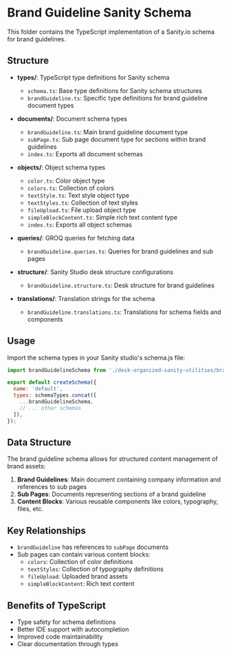 # Brand Guideline Sanity Schema

This folder contains the TypeScript implementation of a Sanity.io schema for brand guidelines.

## Structure

- **types/**: TypeScript type definitions for Sanity schema
  - `schema.ts`: Base type definitions for Sanity schema structures
  - `brandGuideline.ts`: Specific type definitions for brand guideline document types

- **documents/**: Document schema types
  - `brandGuideline.ts`: Main brand guideline document type
  - `subPage.ts`: Sub page document type for sections within brand guidelines
  - `index.ts`: Exports all document schemas

- **objects/**: Object schema types
  - `color.ts`: Color object type
  - `colors.ts`: Collection of colors
  - `textStyle.ts`: Text style object type
  - `textStyles.ts`: Collection of text styles
  - `fileUpload.ts`: File upload object type
  - `simpleBlockContent.ts`: Simple rich text content type
  - `index.ts`: Exports all object schemas

- **queries/**: GROQ queries for fetching data
  - `brandGuideline.queries.ts`: Queries for brand guidelines and sub pages

- **structure/**: Sanity Studio desk structure configurations
  - `brandGuideline.structure.ts`: Desk structure for brand guidelines

- **translations/**: Translation strings for the schema
  - `brandGuideline.translations.ts`: Translations for schema fields and components

## Usage

Import the schema types in your Sanity studio's schema.js file:

```js
import brandGuidelineSchema from './desk-organized-sanity-utilities/brand-guideline/brand-guideline-stuff';

export default createSchema({
  name: 'default',
  types: schemaTypes.concat([
    ...brandGuidelineSchema,
    // ... other schemas
  ]),
});
```

## Data Structure

The brand guideline schema allows for structured content management of brand assets:

1. **Brand Guidelines**: Main document containing company information and references to sub pages
2. **Sub Pages**: Documents representing sections of a brand guideline
3. **Content Blocks**: Various reusable components like colors, typography, files, etc.

## Key Relationships

- `brandGuideline` has references to `subPage` documents
- Sub pages can contain various content blocks:
  - `colors`: Collection of color definitions
  - `textStyles`: Collection of typography definitions
  - `fileUpload`: Uploaded brand assets
  - `simpleBlockContent`: Rich text content

## Benefits of TypeScript

- Type safety for schema definitions
- Better IDE support with autocompletion
- Improved code maintainability
- Clear documentation through types 